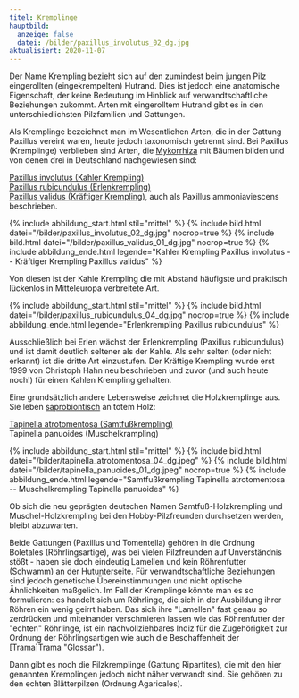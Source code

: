 ```yaml
---
titel: Kremplinge
hauptbild:
  anzeige: false
  datei: /bilder/paxillus_involutus_02_dg.jpg
aktualisiert: 2020-11-07
---
```

Der Name Krempling bezieht sich auf den zumindest beim jungen Pilz eingerollten (eingekrempelten) Hutrand. Dies ist jedoch eine anatomische Eigenschaft, der keine Bedeutung im Hinblick auf verwandtschaftliche Beziehungen zukommt. Arten mit eingerolltem Hutrand gibt es in den unterschiedlichsten Pilzfamilien und Gattungen.

Als Kremplinge bezeichnet man im Wesentlichen Arten, die in der Gattung Paxillus vereint waren, heute jedoch taxonomisch getrennt sind. Bei Paxillus (Kremplinge) verblieben sind Arten, die [Mykorrhiza](Mykorrhiza "Glossar") mit Bäumen bilden und von denen drei in Deutschland nachgewiesen sind:

[Paxillus involutus (Kahler Krempling)](/pilze/paxillus-involutus-kahler-krempling)\
[Paxillus rubicundulus (Erlenkrempling)](/pilze/paxillus-rubicundulus-erlenkrempling)\
[Paxillus validus (Kräftiger Krempling)](/pilze/paxillus-validus-kräftiger-krempling), auch als Paxillus ammoniaviescens beschrieben.

{% include abbildung_start.html stil="mittel" %}
{% include bild.html datei="/bilder/paxillus_involutus_02_dg.jpg" nocrop=true %}
{% include bild.html datei="/bilder/paxillus_validus_01_dg.jpg" nocrop=true %}
{% include abbildung_ende.html legende="Kahler Krempling Paxillus involutus -- Kräftiger Krempling Paxillus validus" %}

Von diesen ist der Kahle Krempling die mit Abstand häufigste und praktisch lückenlos in Mitteleuropa verbreitete Art.

{% include abbildung_start.html stil="mittel" %}
{% include bild.html datei="/bilder/paxillus_rubicundulus_04_dg.jpg" nocrop=true %}
{% include abbildung_ende.html legende="Erlenkrempling Paxillus rubicundulus" %}

Ausschließlich bei Erlen wächst der Erlenkrempling (Paxillus rubicundulus) und ist damit deutlich seltener als der Kahle. Als sehr selten (oder nicht erkannt) ist die dritte Art einzustufen. Der Kräftige Krempling wurde erst 1999 von Christoph Hahn neu beschrieben und zuvor (und auch heute noch!) für einen Kahlen Krempling gehalten. 

Eine grundsätzlich andere Lebensweise zeichnet die Holzkremplinge aus. Sie leben [saprobiontisch](saprobiontisch "Glossar") an totem Holz:

[Tapinella atrotomentosa (Samtfußkrempling)](/pilze/tapinella-atrotomentosa-samtfußkrempling)\
Tapinella panuoides (Muschelkrampling)

{% include abbildung_start.html stil="mittel" %}
{% include bild.html datei="/bilder/tapinella_atrotomentosa_04_dg.jpeg" %}
{% include bild.html datei="/bilder/tapinella_panuoides_01_dg.jpeg" nocrop=true %}
{% include abbildung_ende.html legende="Samtfußkrempling Tapinella atrotomentosa --  Muschelkrempling Tapinella panuoides" %}

Ob sich die neu geprägten deutschen Namen Samtfuß-Holzkrempling und Muschel-Holzkrempling bei den Hobby-Pilzfreunden durchsetzen werden, bleibt abzuwarten.

Beide Gattungen (Paxillus und Tomentella) gehören in die Ordnung Boletales (Röhrlingsartige), was bei vielen Pilzfreunden auf Unverständnis stößt - haben sie doch eindeutig Lamellen und kein Röhrenfutter (Schwamm) an der Hutunterseite. Für verwandtschaftliche Beziehungen sind jedoch genetische Übereinstimmungen und nicht optische Ähnlichkeiten maßgelich. Im Fall der Kremplinge könnte man es so formulieren: es handelt sich um Röhrlinge, die sich in der Ausbildung ihrer Röhren ein wenig geirrt haben. Das sich ihre "Lamellen" fast genau so zerdrücken und miteinander verschmieren lassen wie das Röhrenfutter der "echten" Röhrlinge, ist ein nachvollziehbares Indiz für die Zugehörigkeit zur Ordnung der Röhrlingsartigen wie auch die Beschaffenheit der \[Trama]Trama "Glossar").

Dann gibt es noch die Filzkremplinge (Gattung Ripartites), die mit den hier genannten Kremplingen jedoch nicht näher verwandt sind. Sie gehören zu den echten Blätterpilzen (Ordnung Agaricales).